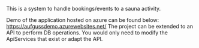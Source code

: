 This is a system to handle bookings/events to a sauna activity.

Demo of the application hosted on azure can be found below:
https://aufgussdemo.azurewebsites.net/
The project can be extended to an API to perform DB operations.
You would only need to modify the ApiServices that exist or adapt the API.
